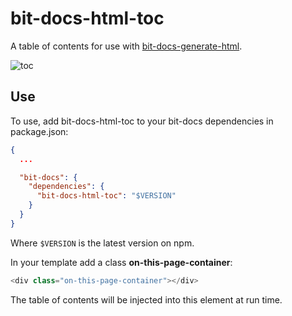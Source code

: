 # bit-docs-html-toc

A table of contents for use with [bit-docs-generate-html](https://github.com/bit-docs/bit-docs-generate-html).

![toc](https://cloud.githubusercontent.com/assets/361671/18181878/6dd11318-705b-11e6-88e1-133c355742c9.gif)

## Use

To use, add bit-docs-html-toc to your bit-docs dependencies in package.json:

```json
{
  ...

  "bit-docs": {
    "dependencies": {
      "bit-docs-html-toc": "$VERSION"
    }
  }
}
```

Where `$VERSION` is the latest version on npm.

In your template add a class **on-this-page-container**:

```js
<div class="on-this-page-container"></div>
```

The table of contents will be injected into this element at run time.
